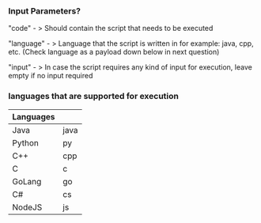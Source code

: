 ### Input Parameters?
"code" - > Should contain the script that needs to be executed 


"language" - > Language that the script is written in for example: java, cpp, etc. (Check language as a payload down below in next question) 


"input" - > In case the script requires any kind of input for execution, leave empty if no input required 

### languages that are supported for execution

| Languages |      |
| --------- | ---- |
| Java      | java |
| Python    | py   |
| C++       | cpp  |
| C         | c    |
| GoLang    | go   |
| C#        | cs   |
| NodeJS    | js   |
